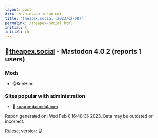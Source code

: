 ```yaml
---
layout: post
date: 2023-02-08 16:48 GMT
title: "theapex.social (2023/02/08)"
permalink: /theapex-social.html
initial: t
initi2l: th
---
```


## 🐘[theapex.social](https://theapex.social) - Mastodon 4.0.2 (reports 1 users)

### Mods
 * @BenHinc

### Sites popular with administration

* 💉 [noagendasocial.com](/noagendasocial-com.html)

Report generated on: Wed Feb  8 16:48:36 2023. Data may be outdated or incorrect.

Ruleset version: [🗜](/version-clamp)
